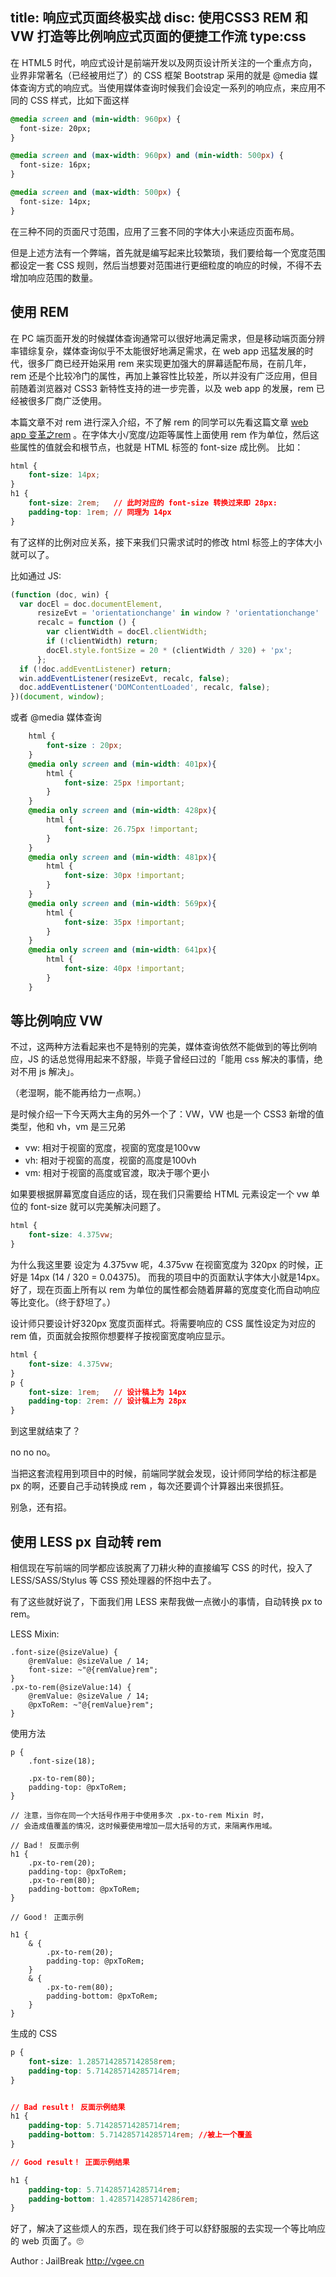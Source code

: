 title: 响应式页面终极实战
disc: 使用CSS3 REM 和 VW 打造等比例响应式页面的便捷工作流
type:css
------------------


在 HTML5 时代，响应式设计是前端开发以及网页设计所关注的一个重点方向，业界非常著名（已经被用烂了）的 CSS 框架 Bootstrap 采用的就是 @media 媒体查询方式的响应式。当使用媒体查询时候我们会设定一系列的响应点，来应用不同的 CSS 样式，比如下面这样

```css
@media screen and (min-width: 960px) {
  font-size: 20px;
}

@media screen and (max-width: 960px) and (min-width: 500px) {
  font-size: 16px;
}

@media screen and (max-width: 500px) {
  font-size: 14px;
}
```

在三种不同的页面尺寸范围，应用了三套不同的字体大小来适应页面布局。

但是上述方法有一个弊端，首先就是编写起来比较繁琐，我们要给每一个宽度范围都设定一套 CSS 规则，然后当想要对范围进行更细粒度的响应的时候，不得不去增加响应范围的数量。

## 使用 REM

在 PC 端页面开发的时候媒体查询通常可以很好地满足需求，但是移动端页面分辨率错综复杂，媒体查询似乎不太能很好地满足需求，在 web app 迅猛发展的时代，很多厂商已经开始采用 rem 来实现更加强大的屏幕适配布局，在前几年，rem 还是个比较冷门的属性，再加上兼容性比较差，所以并没有广泛应用，但目前随着浏览器对 CSS3 新特性支持的进一步完善，以及 web app 的发展，rem 已经被很多厂商广泛使用。

本篇文章不对 rem 进行深入介绍，不了解 rem 的同学可以先看这篇文章 [web app 变革之rem](http://520ued.com/article/549125815f85b6b44ca20b2b) 。在字体大小/宽度/边距等属性上面使用 rem 作为单位，然后这些属性的值就会和根节点，也就是 HTML 标签的 font-size 成比例。 比如：

```css
html {
	font-size: 14px;
}
h1 {
	font-size: 2rem;   // 此时对应的 font-size 转换过来即 28px:
	padding-top: 1rem; // 同理为 14px
}
```

有了这样的比例对应关系，接下来我们只需求试时的修改 html 标签上的字体大小就可以了。

比如通过 JS:

```javascript
(function (doc, win) {
  var docEl = doc.documentElement,
      resizeEvt = 'orientationchange' in window ? 'orientationchange' : 'resize',
      recalc = function () {
        var clientWidth = docEl.clientWidth;
        if (!clientWidth) return;
        docEl.style.fontSize = 20 * (clientWidth / 320) + 'px';
      };
  if (!doc.addEventListener) return;
  win.addEventListener(resizeEvt, recalc, false);
  doc.addEventListener('DOMContentLoaded', recalc, false);
})(document, window);
```

或者 @media 媒体查询

```css
	html {
   		font-size : 20px;
	}
	@media only screen and (min-width: 401px){
	    html {
	        font-size: 25px !important;
	    }
	}
	@media only screen and (min-width: 428px){
	    html {
	        font-size: 26.75px !important;
	    }
	}
	@media only screen and (min-width: 481px){
	    html {
	        font-size: 30px !important; 
	    }
	}
	@media only screen and (min-width: 569px){
	    html {
	        font-size: 35px !important; 
	    }
	}
	@media only screen and (min-width: 641px){
	    html {
	        font-size: 40px !important; 
	    }
	}
```

## 等比例响应 VW

不过，这两种方法看起来也不是特别的完美，媒体查询依然不能做到的等比例响应，JS 的话总觉得用起来不舒服，毕竟子曾经曰过的「能用 css 解决的事情，绝对不用 js 解决」。

（老湿啊，能不能再给力一点啊。）

是时候介绍一下今天两大主角的另外一个了：VW，VW 也是一个 CSS3 新增的值类型，他和 vh，vm 是三兄弟

- vw: 相对于视窗的宽度，视窗的宽度是100vw
- vh: 相对于视窗的高度，视窗的高度是100vh
- vm: 相对于视窗的高度或官渡，取决于哪个更小

如果要根据屏幕宽度自适应的话，现在我们只需要给 HTML 元素设定一个 vw 单位的 font-size 就可以完美解决问题了。

```css
html {
	font-size: 4.375vw;
}
```

为什么我这里要 设定为 4.375vw 呢，4.375vw 在视窗宽度为 320px 的时候，正好是 14px (14 / 320 = 0.04375)。 而我的项目中的页面默认字体大小就是14px。好了，现在页面上所有以 rem 为单位的属性都会随着屏幕的宽度变化而自动响应等比变化。（终于舒坦了。）

设计师只要设计好320px 宽度页面样式。将需要响应的 CSS 属性设定为对应的 rem 值，页面就会按照你想要样子按视窗宽度响应显示。

```CSS
html {
	font-size: 4.375vw;
}
p {
	font-size: 1rem;   // 设计稿上为 14px
	padding-top: 2rem: // 设计稿上为 28px
}
```

到这里就结束了？

no no no。

当把这套流程用到项目中的时候，前端同学就会发现，设计师同学给的标注都是 px 的啊，还要自己手动转换成 rem ，每次还要调个计算器出来很抓狂。

别急，还有招。

##  使用 LESS px 自动转 rem

相信现在写前端的同学都应该脱离了刀耕火种的直接编写 CSS 的时代，投入了 LESS/SASS/Stylus 等 CSS 预处理器的怀抱中去了。

有了这些就好说了，下面我们用 LESS 来帮我做一点微小的事情，自动转换 px to rem。

LESS Mixin:

```less
.font-size(@sizeValue) {
    @remValue: @sizeValue / 14;
    font-size: ~"@{remValue}rem";
}
.px-to-rem(@sizeValue:14) {
    @remValue: @sizeValue / 14;
    @pxToRem: ~"@{remValue}rem";
}
```

使用方法

```less
p {
	.font-size(18);
	
	.px-to-rem(80);
	padding-top: @pxToRem;
}

// 注意，当你在同一个大括号作用于中使用多次 .px-to-rem Mixin 时，
// 会造成值覆盖的情况，这时候要使用增加一层大括号的方式，来隔离作用域。

// Bad！ 反面示例
h1 {
	.px-to-rem(20);
	padding-top: @pxToRem;
	.px-to-rem(80);
	padding-bottom: @pxToRem;
}

// Good！ 正面示例

h1 {
	& {
		.px-to-rem(20);
		padding-top: @pxToRem;
	}
	& {
		.px-to-rem(80);
		padding-bottom: @pxToRem;
	}
}

```

生成的 CSS

```css
p {
    font-size: 1.2857142857142858rem;
    padding-top: 5.714285714285714rem;
}


// Bad result！ 反面示例结果
h1 {
	padding-top: 5.714285714285714rem;
	padding-bottom: 5.714285714285714rem; //被上一个覆盖
}

// Good result！ 正面示例结果

h1 {
	padding-top: 5.714285714285714rem;
	padding-bottom: 1.4285714285714286rem;
}

```

好了，解决了这些烦人的东西，现在我们终于可以舒舒服服的去实现一个等比响应的 web 页面了。🙄

Author : JailBreak <http://vgee.cn>















